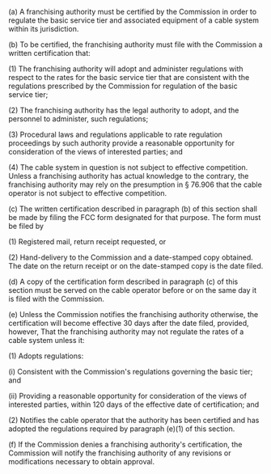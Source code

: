 (a) A franchising authority must be certified by the Commission in order to regulate the basic service tier and associated equipment of a cable system within its jurisdiction.

(b) To be certified, the franchising authority must file with the Commission a written certification that:

(1) The franchising authority will adopt and administer regulations with respect to the rates for the basic service tier that are consistent with the regulations prescribed by the Commission for regulation of the basic service tier;

(2) The franchising authority has the legal authority to adopt, and the personnel to administer, such regulations;
              

(3) Procedural laws and regulations applicable to rate regulation proceedings by such authority provide a reasonable opportunity for consideration of the views of interested parties; and

(4) The cable system in question is not subject to effective competition. Unless a franchising authority has actual knowledge to the contrary, the franchising authority may rely on the presumption in § 76.906 that the cable operator is not subject to effective competition.

(c) The written certification described in paragraph (b) of this section shall be made by filing the FCC form designated for that purpose. The form must be filed by

(1) Registered mail, return receipt requested, or

(2) Hand-delivery to the Commission and a date-stamped copy obtained. The date on the return receipt or on the date-stamped copy is the date filed.

(d) A copy of the certification form described in paragraph (c) of this section must be served on the cable operator before or on the same day it is filed with the Commission.

(e) Unless the Commission notifies the franchising authority otherwise, the certification will become effective 30 days after the date filed, provided, however, That the franchising authority may not regulate the rates of a cable system unless it:

(1) Adopts regulations:

(i) Consistent with the Commission's regulations governing the basic tier; and

(ii) Providing a reasonable opportunity for consideration of the views of interested parties, within 120 days of the effective date of certification; and

(2) Notifies the cable operator that the authority has been certified and has adopted the regulations required by paragraph (e)(1) of this section.

(f) If the Commission denies a franchising authority's certification, the Commission will notify the franchising authority of any revisions or modifications necessary to obtain approval.

